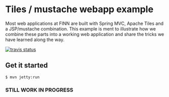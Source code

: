 # Tiles / mustache webapp example
Most web applications at FINN are built with Spring MVC, Apache Tiles and a JSP/mustache combination. 
This example is ment to illustrate how we combine these parts into a working web application and share the tricks we have learned along the way.

[![travis status](https://api.travis-ci.org/finn-no/tiles-mustache-example.png)](http://travis-ci.org/finn-no/tiles-mustache-example)

## Get it started
```shell
$ mvn jetty:run
```

### STILL WORK IN PROGRESS